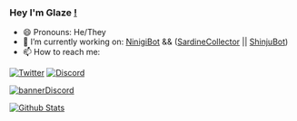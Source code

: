 ### Hey I'm Glaze [!][WavingHand]

- 😄 Pronouns: He/They  
- 🔭 I’m currently working on: [NinigiBot][linkNinigi] && ([SardineCollector][linkSardine] || [ShinjuBot][linkShinju])
- 📫 How to reach me:  

[![Twitter][iconTwitter]][linkTwitter] [![Discord][iconDiscord]][linkDiscord]  

[![bannerDiscord]][inviteDiscord]
  
[![Github Stats][bannerGithub]][profileReadme]


<!--Links-->
[linkTwitter]: https://twitter.com/Glazelfy
[linkDiscord]: https://discord.com/channels/@me/232875725898645504
[inviteDiscord]: https://discord.gg/2gkybyu
[bannerDiscord]: https://canary.discordapp.com/api/guilds/549214833858576395/widget.png?style=banner2
[bannerGithub]: https://github-readme-stats.vercel.app/api?username=glazelf&count_private=true&show_icons=true&theme=tokyonight
[profileReadme]: https://github.com/Glazelf/Glazelf/blob/master/README.md
[linkNinigi]: https://github.com/Glazelf/NinigiBot
[linkSardine]: https://github.com/Glazelf/SardineCollector
[linkShinju]: https://github.com/Glazelf/ShinjuBot

<!--Images-->
[iconTwitter]: https://cdn4.iconfinder.com/data/icons/miu-social/60/twitter-social-media-64.png
[iconDiscord]: https://cdn4.iconfinder.com/data/icons/vector-brand-logos/40/Discord-64.png
[wavingHand]: https://raw.githubusercontent.com/MartinHeinz/MartinHeinz/master/wave.gif
